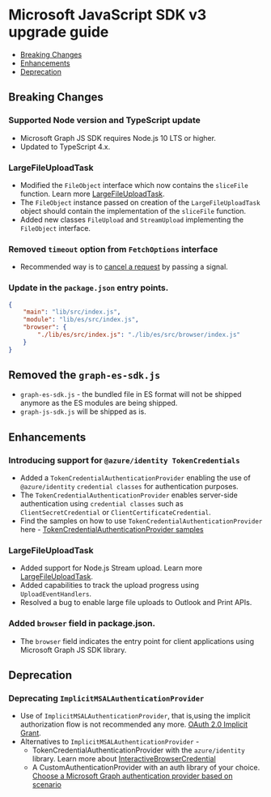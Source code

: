 # Microsoft JavaScript SDK v3 upgrade guide

- [Breaking Changes](#Breaking-Changes)
- [Enhancements](#Enhancements)
- [Deprecation](#Deprecation)
## Breaking Changes

### Supported Node version and TypeScript update
- Microsoft Graph JS SDK requires Node.js 10 LTS or higher.
- Updated to TypeScript 4.x.

### LargeFileUploadTask 
- Modified the `FileObject` interface which now contains the `sliceFile` function. Learn more [LargeFileUploadTask](./docs/tasks/LargeFileUploadTask.md). 
- The `FileObject` instance passed on creation of the `LargeFileUploadTask` object should contain the implementation of the `sliceFile` function.
- Added new classes `FileUpload` and `StreamUpload` implementing the `FileObject` interface.

### Removed `timeout` option from `FetchOptions` interface
- Recommended way is to [cancel a request](./docs/CancellingAHTTPRequest.md) by passing a signal.

### Update in the `package.json` entry points.
```json
{
    "main": "lib/src/index.js",
    "module": "lib/es/src/index.js",
    "browser": {
	    "./lib/es/src/index.js": "./lib/es/src/browser/index.js"
    }
}
```
## Removed the `graph-es-sdk.js`
* `graph-es-sdk.js` - the bundled file in ES format will not be shipped anymore as the ES modules are being shipped.
* `graph-js-sdk.js` will be shipped as is.

## Enhancements

### Introducing support for `@azure/identity TokenCredentials`
- Added a `TokenCredentialAuthenticationProvider` enabling the use of `@azure/identity` `credential classes` for authentication purposes. 
- The `TokenCredentialAuthenticationProvider` enables server-side authentication using `credential classes` such as `ClientSecretCredential` or `ClientCertificateCredential`.
- Find the samples on how to use `TokenCredentialAuthenticationProvider` here - [TokenCredentialAuthenticationProvider samples](./samples/tokenCredentialSamples)

### LargeFileUploadTask

- Added support for Node.js Stream upload. Learn more [LargeFileUploadTask](./docs/tasks/LargeFileUploadTask.md). 
- Added capabilities to track the upload progress using `UploadEventHandlers`.
- Resolved a bug to enable large file uploads to Outlook and Print APIs.

### Added `browser` field in package.json.
- The `browser` field indicates the entry point for client applications using Microsoft Graph JS SDK library.

## Deprecation

### Deprecating `ImplicitMSALAuthenticationProvider` 
* Use of `ImplicitMSALAuthenticationProvider`, that is,using the implicit authorization flow is not recommended any more. [OAuth 2.0 Implicit Grant](https://oauth.net/2/grant-types/implicit/).
* Alternatives to `ImplicitMSALAuthenticationProvider` - 
	* TokenCredentialAuthenticationProvider with the `azure/identity` library. Learn more about [InteractiveBrowserCredential](https://github.com/Azure/azure-sdk-for-js/blob/master/sdk/identity/identity/interactive-browser-credential.md) 
	* A CustomAuthenticationProvider with an auth library of your choice. [Choose a Microsoft Graph authentication provider based on scenario](https://docs.microsoft.com/en-us/graph/sdks/choose-authentication-providers?tabs=CS)

